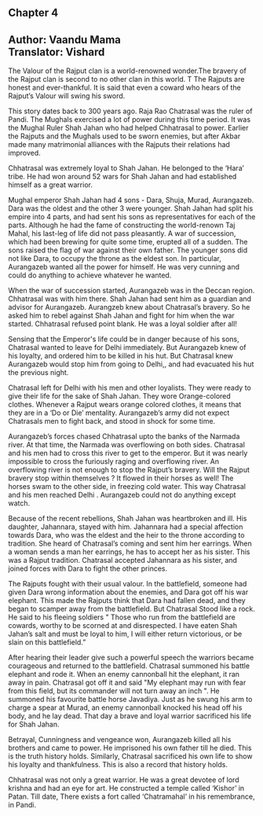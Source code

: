 ## Chapter 4
Author: Vaandu Mama  
Translator: Vishard
---  
The Valour of the Rajput clan is a world-renowned wonder.The bravery of the Rajput clan is second to no  other clan in this world. T
The Rajputs are honest and ever-thankful. It is said that even a coward who hears of the Rajput’s Valour will swing his sword.

This story dates back to 300 years ago. Raja Rao Chatrasal was the ruler of Pandi. The Mughals exercised a lot of power during this time period. It was the Mughal Ruler Shah Jahan who had helped Chhatrasal to power. Earlier the Rajputs and the Mughals used to be sworn enemies, but after Akbar made many matrimonial alliances with the Rajputs their relations had improved. 

Chhatrasal was extremely loyal to Shah Jahan. He belonged to the ‘Hara’ tribe.  He had won around 52 wars for Shah Jahan and had established himself as a great warrior. 

Mughal emperor Shah Jahan had 4 sons - Dara, Shuja, Murad, Aurangazeb. Dara was the oldest and the other 3 were younger. Shah Jahan had split his empire into 4 parts, and had sent his sons as representatives for each of the parts. Although he had the fame of constructing the world-renown Taj Mahal, his last-leg of life did not pass pleasantly. A war of succession, which had been brewing for quite some time, erupted all of a sudden. The sons raised the flag of war against their own father. The younger sons did not like Dara, to occupy the throne as the eldest son. In particular, Aurangazeb wanted all the power for himself. He was very cunning and could do anything to achieve whatever he wanted.

When the war of succession started, Aurangazeb was in the Deccan region. Chhatrasal was with him there. Shah Jahan had sent him as a guardian and advisor for Aurangazeb. Aurangzeb knew about Chatrasal’s bravery. So he asked him to rebel against Shah Jahan and fight for him when the war started. Chhatrasal refused point blank. He was a loyal soldier after all!

Sensing that the Emperor's life could be in danger because of his sons, Chatrasal wanted to leave for Delhi immediately. But Aurangazeb knew of his loyalty, and ordered him to be killed in his hut. But Chatrasal knew Aurangazeb would stop him from going to Delhi,, and had evacuated his hut the previous night.
 
Chatrasal left for Delhi with his men and other loyalists. They were ready to give their life for the sake of Shah Jahan. They wore Orange-colored clothes. Whenever a Rajput wears orange colored clothes, it means that they are in a ‘Do or Die’ mentality. Aurangazeb’s army did not expect Chatrasals men to fight back, and stood in shock for some time.

Aurangazeb’s forces chased Chhatrasal upto the banks of the Narmada river. At that time, the Narmada was overflowing on both sides. Chatrasal and his men had to cross this river to get to the emperor. But it was nearly impossible to cross the furiously raging and overflowing river. 
An overflowing river is not enough to stop the Rajput’s bravery. Will the Rajput bravery stop within themselves ? It flowed in their horses as well! The horses swam to the other side, in freezing cold water. This way Chatrasal and his men reached Delhi  . Aurangazeb could not do anything except watch.

Because of the recent rebellions, Shah Jahan was heartbroken and ill. His daughter, Jahannara, stayed with him. Jahannara had a special affection towards Dara, who was the eldest and the heir to the throne according to tradition. She heard of Chatrasal’s coming and sent him her earrings. When a woman sends a man her earrings, he has to accept her as his sister. This was a Rajput tradition. Chatrasal accepted Jahannara as his sister, and joined forces with Dara to fight the other princes.

The Rajputs fought with their usual valour.  In the battlefield, someone had given Dara wrong information about the enemies, and Dara got off his war elephant. This made the Rajputs think that Dara had fallen dead, and they began to scamper away from the battlefield. But Chatrasal Stood like a rock. He said to his fleeing soldiers 
" Those who run from the battlefield are cowards, worthy to be scorned at and disrespected. I have eaten Shah Jahan’s salt and must be loyal to him, I will either return victorious, or be slain on this battlefield.”

After hearing their leader give such a powerful speech the warriors became courageous and returned to the battlefield. Chatrasal summoned his battle elephant and rode it. When an enemy cannonball hit the elephant, it ran away in pain. Chatrasal got off it and said "My elephant may run with fear from this field, but its commander will not turn away an inch ". He summoned his favourite battle horse Javadiya.   Just as he swung his arm to charge a spear at Murad, an enemy cannonball knocked his head off his body, and he lay dead. That day a brave and loyal warrior sacrificed his life for Shah Jahan.

Betrayal, Cunningness and vengeance won, Aurangazeb killed all his brothers and came to power. He imprisoned his own father till he died. This is the truth history holds. Similarly, Chatrasal sacrificed his own life  to show his loyalty and thankfulness. This is also a record that history holds.

Chhatrasal was not only a great warrior. He was a great devotee of lord krishna and had an eye for art. He constructed a temple called ‘Kishor’ in Patan. Till date, There exists a fort called ‘Chatramahal’ in his remembrance, in Pandi.
